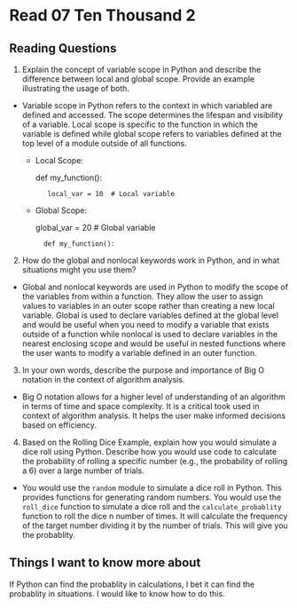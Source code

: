 # Read 07 Ten Thousand 2

## Reading Questions
1. Explain the concept of variable scope in Python and describe the difference between local and global scope. Provide an example illustrating the usage of both.
* Variable scope in Python refers to the context in which variabled are defined and accessed. The scope determines the lifespan and visibility of a variable. Local scope is specific to the function in which the variable is defined while global scope refers to variables defined at the top level of a module outside of all functions.
    - Local Scope:

        def my_function():

             local_var = 10  # Local variable

    - Global Scope:

        global_var = 20  # Global variable

            def my_function():


2. How do the global and nonlocal keywords work in Python, and in what situations might you use them?
* Global and nonlocal keywords are used in Python to modify the scope of the variables from within a function. They allow the user to assign values to variables in an outer scope rather than creating a new local variable. Global is used to declare variables defined at the global level and would be useful when you need to modify a variable that exists outside of a function while nonlocal is used to declare variables in the nearest enclosing scope and would be useful in nested functions where the user wants to modify a variable defined in an outer function. 

3. In your own words, describe the purpose and importance of Big O notation in the context of algorithm analysis.
* Big O notation allows for a higher level of understanding of an algorithm in terms of time and space complexity. It is a critical took used in context of algorithm analysis. It helps the user make informed decisions based on efficiency.

4. Based on the Rolling Dice Example, explain how you would simulate a dice roll using Python. Describe how you would use code to calculate the probability of rolling a specific number (e.g., the probability of rolling a 6) over a large number of trials.
* You would use the `random` module to simulate a dice roll in Python. This provides functions for generating random numbers. You would use the `roll_dice` function to simulate a dice roll and the `calculate_probablity` function to roll the dice n number of times. It will calculate the frequency of the target number dividing it by the number of trials. This will give you the probablity.

## Things I want to know more about
If Python can find the probablity in calculations, I bet it can find the probablity in situations. I would like to know how to do this. 